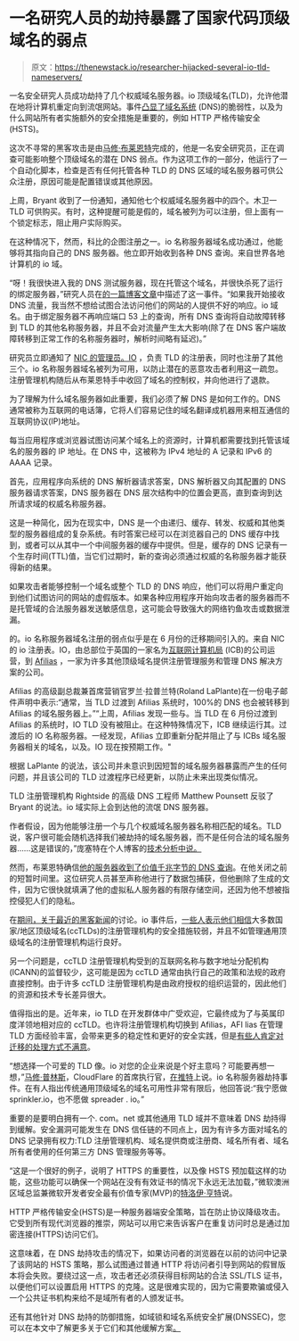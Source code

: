 # 一名研究人员的劫持暴露了国家代码顶级域名的弱点

> 原文：<https://thenewstack.io/researcher-hijacked-several-io-tld-nameservers/>

一名安全研究人员成功劫持了几个权威域名服务器。io 顶级域名(TLD)，允许他潜在地将计算机重定向到流氓网站。事件[凸显了域名系统](https://thenewstack.io/risks-dns-hijacking-serious-take-countermeasures/) (DNS)的脆弱性，以及为什么网站所有者实施额外的安全措施是重要的，例如 HTTP 严格传输安全(HSTS)。

这次不寻常的黑客攻击是由[马修·布莱恩特](https://www.linkedin.com/in/matthew-bryant-a9403289/)完成的，他是一名安全研究员，正在调查可能影响整个顶级域名的潜在 DNS 弱点。作为这项工作的一部分，他运行了一个自动化脚本，检查是否有任何托管各种 TLD 的 DNS 区域的域名服务器可供公众注册，原因可能是配置错误或其他原因。

上周，Bryant 收到了一份通知，通知他七个权威域名服务器中的四个。木卫一 TLD 可供购买。有时，这种提醒可能是假的，域名被列为可以注册，但上面有一个锁定标志，阻止用户实际购买。

在这种情况下，然而，科比的企图注册之一。io 名称服务器域名成功通过，他能够将其指向自己的 DNS 服务器。他立即开始收到各种 DNS 查询。来自世界各地计算机的 io 域。

“呀！我很快进入我的 DNS 测试服务器，现在托管这个域名，并很快杀死了运行的绑定服务器，”研究人员在[的一篇博客文章](https://thehackerblog.com/the-io-error-taking-control-of-all-io-domains-with-a-targeted-registration/index.html)中描述了这一事件。“如果我开始接收 DNS 流量，我当然不想给试图合法访问他们的网站的人提供不好的响应。io 域名。由于绑定服务器不再响应端口 53 上的查询，所有 DNS 查询将自动故障转移到 TLD 的其他名称服务器，并且不会对流量产生太大影响(除了在 DNS 客户端故障转移到正常工作的名称服务器时，解析时间略有延迟)。”

研究员立即通知了 [NIC 的管理员。IO](https://www.nic.io/) ，负责 TLD 的注册表，同时也注册了其他三个。io 名称服务器域名被列为可用，以防止潜在的恶意攻击者利用这一疏忽。注册管理机构随后从布莱恩特手中收回了域名的控制权，并向他进行了退款。

为了理解为什么域名服务器如此重要，我们必须了解 DNS 是如何工作的。DNS 通常被称为互联网的电话簿，它将人们容易记住的域名翻译成机器用来相互通信的互联网协议(IP)地址。

每当应用程序或浏览器试图访问某个域名上的资源时，计算机都需要找到托管该域名的服务器的 IP 地址。在 DNS 中，这被称为 IPv4 地址的 A 记录和 IPv6 的 AAAA 记录。

首先，应用程序向系统的 DNS 解析器请求答案，DNS 解析器又向其配置的 DNS 服务器请求答案，DNS 服务器在 DNS 层次结构中的位置会更高，直到查询到达所请求域的权威名称服务器。

这是一种简化，因为在现实中，DNS 是一个由递归、缓存、转发、权威和其他类型的服务器组成的复杂系统。有时答案已经可以在浏览器自己的 DNS 缓存中找到，或者可以从其中一个中间服务器的缓存中提供。但是，缓存的 DNS 记录有一个生存时间(TTL)值，当它们过期时，新的查询必须通过权威的名称服务器才能获得新的结果。

如果攻击者能够控制一个域名或整个 TLD 的 DNS 响应，他们可以将用户重定向到他们试图访问的网站的虚假版本。如果各种应用程序开始向攻击者的服务器而不是托管域的合法服务器发送敏感信息，这可能会导致强大的网络钓鱼攻击或数据泄漏。

的。io 名称服务器域名注册的弱点似乎是在 6 月份的迁移期间引入的。来自 NIC 的 io 注册表。IO，由总部位于英国的一家名为[互联网计算机局](http://icb.co.uk/) (ICB)的公司运营，到 [Afilias](https://www.afilias.info/) ，一家为许多其他顶级域名提供注册管理服务和管理 DNS 解决方案的公司。

Afilias 的高级副总裁兼首席营销官罗兰·拉普兰特(Roland LaPlante)在一份电子邮件声明中表示:“通常，当 TLD 过渡到 Afilias 系统时，100%的 DNS 也会被转移到 Afilias 的域名服务器上。”“上周，Afilias 发现一些与。当 TLD 在 6 月份过渡到 Afilias 的系统时，IO TLD 没有被阻止。在这种特殊情况下，ICB 继续运行其。过渡后的 IO 名称服务器。一经发现，Afilias 立即重新分配并阻止了与 ICBs 域名服务器相关的域名，以及。IO 现在按预期工作。"

根据 LaPlante 的说法，该公司并未意识到因短暂的域名服务器暴露而产生的任何问题，并且该公司的 TLD 过渡程序已经更新，以防止未来出现类似情况。

TLD 注册管理机构 Rightside 的高级 DNS 工程师 Matthew Pounsett 反驳了 Bryant 的说法。io 域实际上会到达他的流氓 DNS 服务器。

作者假设，因为他能够注册一个与几个权威域名服务器名称相匹配的域名。TLD 说，客户很可能会随机选择我们被劫持的域名服务器，而不是任何合法的域名服务器……这是错误的，”庞塞特在个人博客的[技术分析中说。](https://mpounsett.blogspot.ro/2017/07/the-io-error-problem-with-bad-optics.html)

然而，布莱恩特确信[他的服务器收到了价值千兆字节的 DNS 查询](https://twitter.com/IAmMandatory/status/884565612965638144)。在他关闭之前的短暂时间里。这位研究人员甚至声称他进行了数据包捕获，但他删除了生成的文件，因为它很快就填满了他的虚拟私人服务器的有限存储空间，还因为他不想被指控侵犯人们的隐私。

在[期间，关于最近的黑客新闻](https://news.ycombinator.com/item?id=14737322)的讨论。io 事件后，[一些人表示他们相信](https://news.ycombinator.com/item?id=14738143)大多数国家/地区顶级域名(ccTLDs)的注册管理机构的安全措施较弱，并且不如管理通用顶级域名的注册管理机构运行良好。

另一个问题是，ccTLD 注册管理机构受到的互联网名称与数字地址分配机构(ICANN)的监督较少，这可能是因为 ccTLD 通常由执行自己的政策和法规的政府直接控制。由于许多 ccTLD 注册管理机构是由政府授权的组织运营的，因此他们的资源和技术专长差异很大。

值得指出的是。近年来，io TLD 在开发群体中广受欢迎，它最终成为了与英属印度洋领地相对应的 ccTLD。也许将注册管理机构切换到 Afilias，AFI lias 在管理 TLD 方面经验丰富，会带来更多的稳定性和更好的安全实践，但是[有些人肯定对迁移的处理方式不满意](https://twitter.com/ziromr/status/884470863638212608)。

“想选择一个可爱的 TLD 像。io 对您的企业来说是个好主意吗？可能要再想一想，”[马修·普林斯](https://www.linkedin.com/in/mprince/)，CloudFlare 的首席执行官，[在推特](https://twitter.com/eastdakota/status/884499908937392128)上说。io 名称服务器劫持事件。在有人指出传统通用顶级域名的域名可用性非常有限后，他回答说:“我宁愿做 sprinkler.io，也不愿做 spreader . io。”

重要的是要明白拥有一个. com。net 或其他通用 TLD 域并不意味着 DNS 劫持得到缓解。安全漏洞可能发生在 DNS 信任链的不同点上，因为有许多方面对域名的 DNS 记录拥有权力:TLD 注册管理机构、域名提供商或注册商、域名所有者、域名所有者使用的任何第三方 DNS 管理服务等等。

“这是一个很好的例子，说明了 HTTPS 的重要性，以及像 HSTS 预加载这样的功能，这些功能可以确保一个网站在没有有效证书的情况下永远无法加载，”微软澳洲区域总监兼微软开发者安全最有价值专家(MVP)的[特洛伊·亨特](https://github.com/troyhunt)说。

HTTP 严格传输安全(HSTS)是一种服务器端安全策略，旨在防止协议降级攻击。它受到所有现代浏览器的推崇，网站可以用它来告诉客户在重复访问时总是通过加密连接(HTTPS)访问它们。

这意味着，在 DNS 劫持攻击的情况下，如果访问者的浏览器在以前的访问中记录了该网站的 HSTS 策略，那么试图通过普通 HTTP 将访问者引导到网站的假冒版本将会失败。要绕过这一点，攻击者还必须获得目标网站的合法 SSL/TLS 证书，以便他们可以设置启用 HTTPS 的克隆。这是很难实现的，因为它需要欺骗或侵入一个公共证书机构来给不是域所有者的人颁发证书。

还有其他针对 DNS 劫持的防御措施，如域锁和域名系统安全扩展(DNSSEC)，您可以在本文中了解更多关于它们和其他缓解方案[。](https://thenewstack.io/risks-dns-hijacking-serious-take-countermeasures/)

<svg xmlns:xlink="http://www.w3.org/1999/xlink" viewBox="0 0 68 31" version="1.1"><title>Group</title> <desc>Created with Sketch.</desc></svg>